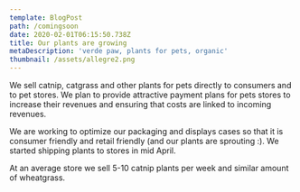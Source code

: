 ```yaml
---
template: BlogPost
path: /comingsoon
date: 2020-02-01T06:15:50.738Z
title: Our plants are growing
metaDescription: 'verde paw, plants for pets, organic'
thumbnail: /assets/allegre2.png
---
```

We sell catnip, catgrass and other plants for pets directly to consumers and to pet stores.  We plan to provide attractive payment plans for pets stores to increase their revenues and ensuring that costs are linked to incoming revenues.

We are working to optimize our packaging and displays cases so that it is consumer friendly and retail friendly (and our plants are sprouting :).  We started shipping plants to stores in mid April.

At an average store we sell 5-10 catnip plants per week and similar amount of wheatgrass.
